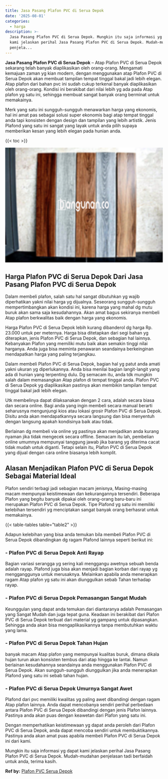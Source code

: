 ```yaml
---
title: Jasa Pasang Plafon PVC di Serua Depok
date: '2025-08-01'
categories:
  - harga
description: >-
  Jasa Pasang Plafon PVC di Serua Depok. Mungkin itu saja informasi yg dapat
  kami jelaskan perihal Jasa Pasang Plafon PVC di Serua Depok. Mudah-mudahan
  penjela...
---
```


**Jasa Pasang Plafon PVC di Serua Depok** – Atap Plafon PVC di Serua Depok sekarang telah banyak diaplikasikan oleh orang-orang. Mengamati kemajuan zaman yg kian modern, dengan menggunakan atap Plafon PVC di Serua Depok akan membuat tampilan tempat tinggal bakal jadi lebih elegan. Atap plafon dari bahan pvc ini sudah cukup terkenal banyak diaplikasikan oleh orang-orang. Kondisi ini berakibat dari nilai lebih yg ada pada Atap plafon yg satu ini, sehingga membuat sangat banyak orang berminat untuk memakainya.

Merk yang satu ini sungguh-sungguh menawarkan harga yang ekonomis, hal ini amat pas sebagai solusi super ekonomis bagi atap tempat tinggal anda tapi konsisten dengan design dan tampilan yang lebih artistik. Jenis Plafond yang satu ini sangat yang layak untuk anda pilih supaya memberikan kesan yang lebih elegan pada hunian anda.

{{< toc >}}

![Jasa Pasang Plafon PVC di Serua Depok](/images/flafond-pvc-murah02.png)

## Harga Plafon PVC di Serua Depok Dari Jasa Pasang Plafon PVC di Serua Depok

Dalam membeli plafon, salah satu hal sangat dibutuhkan yg wajib diperhatikan yakni nilai harga yg dijualnya. Seseorang sungguh-sungguh mempertimbangkan akan kondisi ini, karena harga yang mahal dg mutu buruk akan sama saja kesudahannya. Akan amat bagus sekiranya membeli Atap plafon berkwalitas baik dengan harga yang ekonomis.

Harga Plafon PVC di Serua Depok lebih kurang dibanderol dg harga Rp. 23.000 untuk per meternya. Harga bisa ditetapkan dari segi bahan yg diterapkan, jenis Plafon PVC di Serua Depok, dan sebagian hal lainnya. Kebanyakan Plafon yang memiliki mutu baik akan semakin tinggi nilai harganya. Anda juga bisa meminta penawaran seandainya berkeinginan mendapatkan harga yang paling terjangkau.

Dalam membeli Plafon PVC di Serua Depok, bagian hal yg patut anda amati yakni ukuran yg diperlukannya. Anda bisa menilai bagian langit-langit yang ada di hunian yang terpenting dulu. Dg semacam itu, anda tdk mungkin salah dalam memasangkan Atap plafon di tempat tinggal anda. Plafon PVC di Serua Depok yg diaplikasikan pastinya akan membikin tampilan tempat tinggal bakal jadi lebih elegan.

Utk membelinya dapat dilaksanakan dengan 2 cara, adalah secara biasa dan secara online. Bagi anda yang ingin membeli secara manual berarti seharusnya mengunjungi kios atau lokasi grosir Plafon PVC di Serua Depok. Disitu anda akan mendapatkannya secara langsung dan bisa menyentuh dengan langsung apakah kondisinya baik atau tidak.

Berlainan dg membeli via online yg pastinya akan menjadikan anda kurang nyaman jika tidak mengecek secara offline. Semacam itu lah, pembelian online umumnya mempunyai tanggung jawab jika barang yg diterima cacat tidak mudah untuk diganti. Tetapi selain itu, Plafon PVC di Serua Depok yang dijual dengan cara online biasanya lebih komplit.

## Alasan Menjadikan Plafon PVC di Serua Depok Sebagai Material Ideal

Plafon sendiri terbagi jadi sebagian macam jenisnya, Masing-masing macam mempunyai keistimewaan dan kekurangannya tersendiri. Beberapa Plafon yang begitu banyak dipakai oleh orang-orang baru-baru ini merupakan Plafon PVC di Serua Depok. Tipe Plafond yg satu ini memiliki kelebihan tersendiri yg menciptakan sangat banyak orang berhasrat untuk memakainya.

{{< table-tables table="table2" >}}

Adapun kelebihan yang bisa anda temukan bila membeli Plafon PVC di Serua Depok dibandingkan dg ragam Plafond lainnya seperti berikut ini:

### \- Plafon PVC di Serua Depok Anti Rayap

Bagian variasi serangga yg sering kali menggangu awetnya sebuah benda adalah rayap. Plafond juga bisa akan menjadi bagian korban dari rayap yg mengganggunya untuk merusaknya. Melainkan apabila anda menerapkan ragam Atap plafon yg satu ini akan diunggulkan sebab Tahan terhadap rayap.

### \- Plafon PVC di Serua Depok Pemasangan Sangat Mudah

Keunggulan yang dapat anda temukan dari diantaranya adalah Pemasangan yang Sangat Mudah dan juga tepat guna. Keadaan ini berakibat dari Plafon PVC di Serua Depok terbuat dari material yg gampang untuk dipasangkan. Sehingga anda akan bisa mengaplikasikannya tanpa membutuhkan waktu yang lama.

### \- Plafon PVC di Serua Depok Tahan Hujan

banyak macam Atap plafon yang mempunyai kualitas buruk, dimana dikala hujan turun akan konsisten tembus dari atap hingga ke lantai. Namun berlainan kesudahannya seandainya anda menggunakan Plafon PVC di Serua Depok. Akan sungguh-sungguh diunggulkan jika anda menerapkan Plafond yang satu ini sebab tahan hujan.

### \- Plafon PVC di Serua Depok Umurnya Sangat Awet

Plafond dari pvc memiliki kwalitas yg paling awet dibandingi dengan ragam Atap plafon lainnya. Anda dapat mencobanya sendiri perihal perbedaan antara Plafon PVC di Serua Depok dibandingi dengan jenis Plafon lainnya. Pastinya anda akan puas dengan keawetan dari Plafon yang satu ini.

Dengan memperhatikan keistimewaan yg dapat anda peroleh dari Plafon PVC di Serua Depok, anda dapat mencoba sendiri untuk membuktikannya. Pastinya anda akan amat puas apabila membeli Plafon PVC di Serua Depok ini dari kami.

Mungkin itu saja informasi yg dapat kami jelaskan perihal Jasa Pasang Plafon PVC di Serua Depok. Mudah-mudahan penjelasan tadi berfaidah untuk anda, terima kasih.

**Ref by:** [Plafon PVC Serua Depok](https://id.wikipedia.org/wiki/Plafon)
